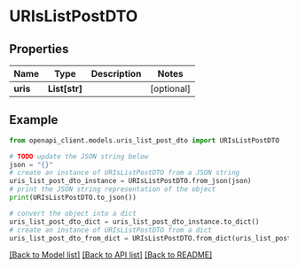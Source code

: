# URIsListPostDTO


## Properties

Name | Type | Description | Notes
------------ | ------------- | ------------- | -------------
**uris** | **List[str]** |  | [optional] 

## Example

```python
from openapi_client.models.uris_list_post_dto import URIsListPostDTO

# TODO update the JSON string below
json = "{}"
# create an instance of URIsListPostDTO from a JSON string
uris_list_post_dto_instance = URIsListPostDTO.from_json(json)
# print the JSON string representation of the object
print(URIsListPostDTO.to_json())

# convert the object into a dict
uris_list_post_dto_dict = uris_list_post_dto_instance.to_dict()
# create an instance of URIsListPostDTO from a dict
uris_list_post_dto_from_dict = URIsListPostDTO.from_dict(uris_list_post_dto_dict)
```
[[Back to Model list]](../README.md#documentation-for-models) [[Back to API list]](../README.md#documentation-for-api-endpoints) [[Back to README]](../README.md)


